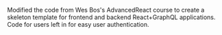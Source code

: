 Modified the code from Wes Bos's AdvancedReact course to create a skeleton template for frontend and backend React+GraphQL applications. Code for users left in for easy user authentication.
